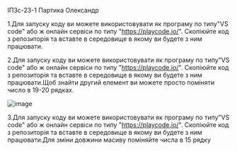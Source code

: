 ІПЗс-23-1
Партика Олександр

1.Для запуску коду ви можете використовувати як програму по типу"VS code" або ж онлайн сервіси по типу "https://playcode.io/". Скопіюйте код з репозиторія та вставте в середовище в якому ви будете з ним працювати.

2.Для запуску коду ви можете використовувати як програму по типу"VS code" або ж онлайн сервіси по типу "https://playcode.io/". Скопіюйте код з репозиторія та вставте в середовище в якому ви будете з ним працювати.Щоб знайти другий елемент ви можете просто поміняти число в 19-20 рядках.

![image](https://github.com/OlexandrPartyka/Homework_5/assets/144223043/63c65616-0844-4eb3-b72e-f6a355c1d5a6)

3.Для запуску коду ви можете використовувати як програму по типу"VS code" або ж онлайн сервіси по типу "https://playcode.io/". Скопіюйте код з репозиторія та вставте в середовище в якому ви будете з ним працювати.Для зміни довжини масиву поміняйте числа в 15 рядку

